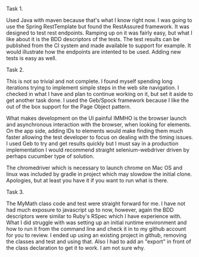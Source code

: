 Task 1.

Used Java with maven because that's what I know right now.  I was going to use the Spring RestTemplate but found the RestAssured framework.  It was designed to test rest endpoints.  Ramping up on it was fairly easy, but what I like about it is the BDD descriptors of the tests.  The test results can be published from the CI system and made available to support for example.  It would illustrate how the endpoints are intented to be used.  Adding new tests is easy as well. 

Task 2.

This is not so trivial and not complete.  I found myself spending long iterations trying to implement simple steps in the web site navigation.  I checked in what I have and plan to continue working on it, but set it aside to get another task done.  I used the Geb/Spock framework because I like the out of the box support for the Page Object pattern.  

What makes development on the UI painful IMMHO is the browser launch and asynchronous interaction with the browser, when looking for elements.  On the app side, adding IDs to elements would make finding them much faster allowing the test developer to focus on dealing with the timing issues.  I used Geb to try and get results quickly but I must say in a production implementation I would recommend straight selenium-webdriver driven by perhaps cucumber type of solution.  

The chromedriver which is necessary to launch chrome on Mac OS and linux was included by gradle in project which may slowdow the initial clone. Apologies, but at least you have it if you want to run what is there.

Task 3.

The MyMath class code and test were straight forward for me.  I have not had much exposure to javascript up to now, however, again the BDD descriptors were similar to Ruby's RSpec which I have experience with.  What I did struggle with was setting up an initial runtime environment and how to run it from the command line and check it in to my github account for you to review.  I ended up using an existing project in github, removing the classes and test and using that.  Also I had to add an "export" in front of the class declaration to get it to work.  I am not sure why.
